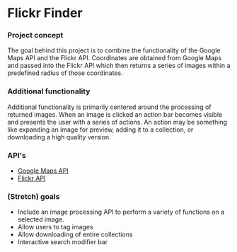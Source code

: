 # Flickr Finder

### Project concept
The goal behind this project is to combine the functionality of the Google Maps API and the Flickr API. Coordinates are obtained from Google Maps and passed into the Flickr API which then returns a series of images within a predefined radius of those coordinates.

### Additional functionality
Additional functionality is primarily centered around the processing of returned images. When an image is clicked an action bar becomes visible and presents the user with a series of actions. An action may be something like expanding an image for preview, adding it to a collection, or downloading a high quality version.

### API's
* [Google Maps API](https://developers.google.com/maps/)
* [Flickr API](https://www.flickr.com/services/api/)


### (Stretch) goals
* Include an image processing API to perform a variety of functions on a selected image.
* Allow users to tag images
* Allow downloading of entire collections
* Interactive search modifier bar
